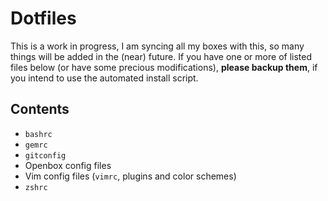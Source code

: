 # Dotfiles

This is a work in progress, I am syncing all my boxes with this, so many things will be added in the (near) future. If you have one or more of listed files below (or have some precious modifications), **please backup them**, if you intend to use the automated install script.

## Contents

*  `bashrc`
*  `gemrc`
*  `gitconfig`
*  Openbox config files
*  Vim config files (`vimrc`, plugins and color schemes)
*  `zshrc`

